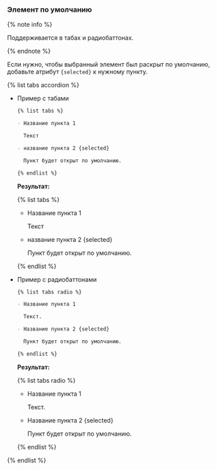 ### Элемент по умолчанию

{% note info %}

Поддерживается в табах и радиобаттонах.

{% endnote %}

Если нужно, чтобы выбранный элемент был раскрыт по умолчанию, добавьте атрибут `{selected}` к нужному пункту.

{% list tabs accordion %}

- Пример с табами

  ```markdown
  {% list tabs %}

  - Название пункта 1

    Текст

  - название пункта 2 {selected}

    Пункт будет открыт по умолчанию.

  {% endlist %}
  ```

  **Результат:**

  {% list tabs %}

  - Название пункта 1

    Текст

  - название пункта 2 {selected}

    Пункт будет открыт по умолчанию.

  {% endlist %}

- Пример с радиобаттонами

  ```markdown
  {% list tabs radio %}

  - Название пункта 1

    Текст.

  - Название пункта 2 {selected}

    Пункт будет открыт по умолчанию.

  {% endlist %}
  ```

  **Результат:**

  {% list tabs radio %}

  - Название пункта 1

    Текст.

  - Название пункта 2 {selected}

    Пункт будет открыт по умолчанию.

  {% endlist %}

{% endlist %}
